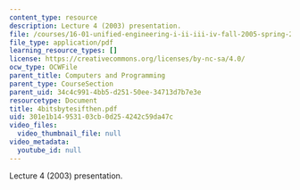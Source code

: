 ```yaml
---
content_type: resource
description: Lecture 4 (2003) presentation.
file: /courses/16-01-unified-engineering-i-ii-iii-iv-fall-2005-spring-2006/301e1b14953103cb0d254242c59da47c_4bitsbytesifthen.pdf
file_type: application/pdf
learning_resource_types: []
license: https://creativecommons.org/licenses/by-nc-sa/4.0/
ocw_type: OCWFile
parent_title: Computers and Programming
parent_type: CourseSection
parent_uid: 34c4c991-4bb5-d251-50ee-34713d7b7e3e
resourcetype: Document
title: 4bitsbytesifthen.pdf
uid: 301e1b14-9531-03cb-0d25-4242c59da47c
video_files:
  video_thumbnail_file: null
video_metadata:
  youtube_id: null
---
```

Lecture 4 (2003) presentation.